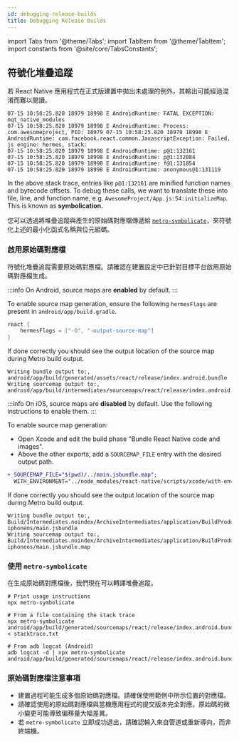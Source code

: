 ```yaml
---
id: debugging-release-builds
title: Debugging Release Builds
---
```


import Tabs from '@theme/Tabs'; import TabItem from '@theme/TabItem'; import constants from '@site/core/TabsConstants';

## 符號化堆疊追蹤

若 React Native 應用程式在正式版建置中拋出未處理的例外，其輸出可能經過混淆而難以閱讀。

```shell
07-15 10:58:25.820 18979 18998 E AndroidRuntime: FATAL EXCEPTION: mqt_native_modules
07-15 10:58:25.820 18979 18998 E AndroidRuntime: Process: com.awesomeproject, PID: 18979 07-15 10:58:25.820 18979 18998 E AndroidRuntime: com.facebook.react.common.JavascriptException: Failed, js engine: hermes, stack:
07-15 10:58:25.820 18979 18998 E AndroidRuntime: p@1:132161
07-15 10:58:25.820 18979 18998 E AndroidRuntime: p@1:132084
07-15 10:58:25.820 18979 18998 E AndroidRuntime: f@1:131854
07-15 10:58:25.820 18979 18998 E AndroidRuntime: anonymous@1:131119
```

In the above stack trace, entries like `p@1:132161` are minified function names and bytecode offsets. To debug these calls, we want to translate these into file, line, and function name, e.g. `AwesomeProject/App.js:54:initializeMap`. This is known as **symbolication.**

您可以透過將堆疊追蹤與產生的原始碼對應檔傳遞給 [`metro-symbolicate`](http://npmjs.com/package/metro-symbolicate)，來符號化上述的最小化函式名稱與位元組碼。

### 啟用原始碼對應檔

符號化堆疊追蹤需要原始碼對應檔。請確認在建置設定中已針對目標平台啟用原始碼對應檔生成。

<Tabs groupId="platform" queryString defaultValue={constants.defaultPlatform} values={constants.platforms} className="pill-tabs">
<TabItem value="android">

:::info
On Android, source maps are **enabled** by default.
:::

To enable source map generation, ensure the following `hermesFlags` are present in `android/app/build.gradle`.

```groovy
react {
    hermesFlags = ["-O", "-output-source-map"]
}
```

If done correctly you should see the output location of the source map during Metro build output.

```text
Writing bundle output to:, android/app/build/generated/assets/react/release/index.android.bundle
Writing sourcemap output to:, android/app/build/intermediates/sourcemaps/react/release/index.android.bundle.packager.map
```

</TabItem>
<TabItem value="ios">

:::info
On iOS, source maps are **disabled** by default. Use the following instructions to enable them.
:::

To enable source map generation:

- Open Xcode and edit the build phase "Bundle React Native code and images".
- Above the other exports, add a `SOURCEMAP_FILE` entry with the desired output path.

```diff
+ SOURCEMAP_FILE="$(pwd)/../main.jsbundle.map";
  WITH_ENVIRONMENT="../node_modules/react-native/scripts/xcode/with-environment.sh"
```

If done correctly you should see the output location of the source map during Metro build output.

```text
Writing bundle output to:, Build/Intermediates.noindex/ArchiveIntermediates/application/BuildProductsPath/Release-iphoneos/main.jsbundle
Writing sourcemap output to:, Build/Intermediates.noindex/ArchiveIntermediates/application/BuildProductsPath/Release-iphoneos/main.jsbundle.map
```

</TabItem>
</Tabs>

### 使用 `metro-symbolicate`

在生成原始碼對應檔後，我們現在可以轉譯堆疊追蹤。

```shell
# Print usage instructions
npx metro-symbolicate

# From a file containing the stack trace
npx metro-symbolicate android/app/build/generated/sourcemaps/react/release/index.android.bundle.map < stacktrace.txt

# From adb logcat (Android)
adb logcat -d | npx metro-symbolicate android/app/build/generated/sourcemaps/react/release/index.android.bundle.map
```

### 原始碼對應檔注意事項

- 建置過程可能生成多個原始碼對應檔。請確保使用範例中所示位置的對應檔。
- 請確認使用的原始碼對應檔與當機應用程式的提交版本完全對應。原始碼的微小變更可能導致偏移量大幅差異。
- 若 `metro-symbolicate` 立即成功退出，請確認輸入來自管道或重新導向，而非終端機。
